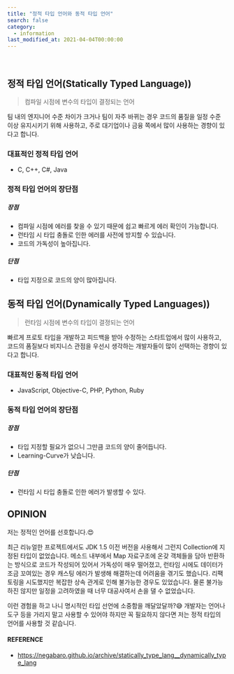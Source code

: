 ```yaml
---
title: "정적 타입 언어와 동적 타입 언어"
search: false
category:
  - information
last_modified_at: 2021-04-04T00:00:00
---
```


<br>

## 정적 타입 언어(Statically Typed Language))

> 컴파일 시점에 변수의 타입이 결정되는 언어

팀 내의 엔지니어 수준 차이가 크거나 팀이 자주 바뀌는 경우 코드의 품질을 일정 수준 이상 유지시키기 위해 사용하고, 
주로 대기업이나 금융 쪽에서 많이 사용하는 경향이 있다고 합니다.

### 대표적인 정적 타입 언어
- C, C++, C#, Java

### 정적 타입 언어의 장단점
##### 장점
- 컴파일 시점에 에러를 찾을 수 있기 때문에 쉽고 빠르게 에러 확인이 가능합니다.
- 런타임 시 타입 충돌로 인한 에러를 사전에 방지할 수 있습니다. 
- 코드의 가독성이 높아집니다.

##### 단점
- 타입 지정으로 코드의 양이 많아집니다.


## 동적 타입 언어(Dynamically Typed Languages))

> 런타임 시점에 변수의 타입이 결졍되는 언어

빠르게 프로토 타입을 개발하고 피드백을 받아 수정하는 스타트업에서 많이 사용하고, 
코드의 품질보다 비지니스 관점을 우선시 생각하는 개발자들이 많이 선택하는 경향이 있다고 합니다.

### 대표적인 동적 타입 언어
- JavaScript, Objective-C, PHP, Python, Ruby

### 동적 타입 언어의 장단점
##### 장점
- 타입 지정할 필요가 없으니 그만큼 코드의 양이 줄어듭니다.
- Learning-Curve가 낮습니다.

##### 단점
- 런타임 시 타입 충돌로 인한 에러가 발생할 수 있다. 

## OPINION
저는 정적인 언어를 선호합니다.😍 

최근 리뉴얼한 프로젝트에서도 JDK 1.5 이전 버전을 사용해서 그런지 Collection에 지정된 타입이 없었습니다. 
메소드 내부에서 Map 자료구조에 온갖 객체들을 담아 반환하는 방식으로 코드가 작성되어 있어서 가독성이 매우 떨어졌고, 
런타임 시에도 데이터가 조금 꼬여있는 경우 캐스팅 에러가 발생해 해결하는데 어려움을 겪기도 했습니다. 
리팩토링을 시도했지만 복잡한 상속 관게로 인해 불가능한 경우도 있었습니다. 
물론 불가능하진 않지만 일정을 고려하였을 때 너무 대공사여서 손을 댈 수 없었습니다. 

이런 경험을 하고 나니 명시적인 타입 선언에 소중함을 깨달았달까?😅 
개발자는 언어나 도구 등을 가리지 말고 사용할 수 있어야 하지만 꼭 필요하지 않다면 저는 정적 타입의 언어를 사용할 것 같습니다. 

#### REFERENCE
- <https://negabaro.github.io/archive/statically_type_lang__dynamically_type_lang>